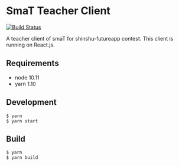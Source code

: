 # SmaT Teacher Client

[![Build Status](https://travis-ci.com/kinc-shinshu/smat-teacher-client-web.svg?branch=master)](https://travis-ci.com/kinc-shinshu/smat-teacher-client-web)

A teacher client of smaT for shinshu-futureapp contest. This client is running on React.js.

## Requirements

- node 10.11
- yarn 1.10

## Development

```
$ yarn
$ yarn start
```

## Build

```
$ yarn
$ yarn build
```